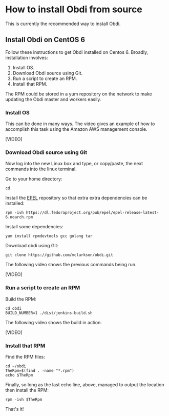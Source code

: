 # How to install Obdi from source

This is currently the recommended way to install Obdi.

## Install Obdi on CentOS 6

Follow these instructions to get Obdi installed on Centos 6. Broadly,
installation involves:

1. Install OS.
2. Download Obdi source using Git.
3. Run a script to create an RPM.
4. Install that RPM.

The RPM could be stored in a yum repository on the network to make
updating the Obdi master and workers easily.

### Install OS

This can be done in many ways. The video gives an example of how to accomplish
this task using the Amazon AWS management console.

\[VIDEO]

### Download Obdi source using Git

Now log into the new Linux box and type, or copy/paste, the next commands
into the linux terminal.

Go to your home directory:

```
cd
```

Install the [EPEL](https://fedoraproject.org/wiki/EPEL) repository so that
extra extra dependencies can be installed:

```
rpm -ivh https://dl.fedoraproject.org/pub/epel/epel-release-latest-6.noarch.rpm
```

Install some dependencies:

```
yum install rpmdevtools gcc golang tar
```

Download obdi using Git:

```
git clone https://github.com/mclarkson/obdi.git
```

The following video shows the previous commands being run.

\[VIDEO]

### Run a script to create an RPM

Build the RPM:

```
cd obdi
BUILD_NUMBER=1 ./dist/jenkins-build.sh
```

The following video shows the build in action.

\[VIDEO]

### Install that RPM

Find the RPM files:

```
cd ~/obdi
TheRpm=$(find . -name "*.rpm")
echo $TheRpm
```

Finally, so long as the last echo line, above, managed to
output the location then install the RPM:

```
rpm -ivh $TheRpm
```

That's it!

